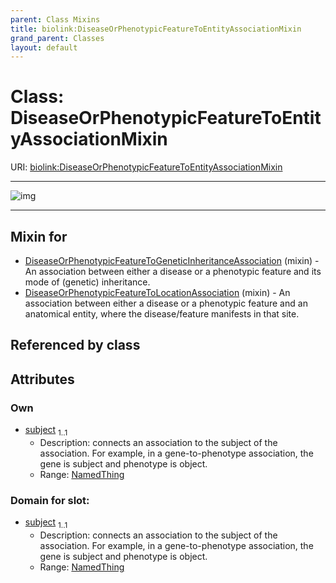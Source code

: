 ```yaml
---
parent: Class Mixins
title: biolink:DiseaseOrPhenotypicFeatureToEntityAssociationMixin
grand_parent: Classes
layout: default
---
```


# Class: DiseaseOrPhenotypicFeatureToEntityAssociationMixin




URI: [biolink:DiseaseOrPhenotypicFeatureToEntityAssociationMixin](https://w3id.org/biolink/DiseaseOrPhenotypicFeatureToEntityAssociationMixin)


---

![img](https://yuml.me/diagram/nofunky;dir:TB/class/[DiseaseOrPhenotypicFeature]%3Csubject%201..1-%20[DiseaseOrPhenotypicFeatureToEntityAssociationMixin],[DiseaseOrPhenotypicFeatureToLocationAssociation]uses%20-.-%3E[DiseaseOrPhenotypicFeatureToEntityAssociationMixin],[DiseaseOrPhenotypicFeatureToGeneticInheritanceAssociation]uses%20-.-%3E[DiseaseOrPhenotypicFeatureToEntityAssociationMixin],[DiseaseOrPhenotypicFeatureToLocationAssociation],[DiseaseOrPhenotypicFeatureToGeneticInheritanceAssociation],[DiseaseOrPhenotypicFeature])

---


## Mixin for

 * [DiseaseOrPhenotypicFeatureToGeneticInheritanceAssociation](DiseaseOrPhenotypicFeatureToGeneticInheritanceAssociation.md) (mixin)  - An association between either a disease or a phenotypic feature and its mode of (genetic) inheritance.
 * [DiseaseOrPhenotypicFeatureToLocationAssociation](DiseaseOrPhenotypicFeatureToLocationAssociation.md) (mixin)  - An association between either a disease or a phenotypic feature and an anatomical entity, where the disease/feature manifests in that site.

## Referenced by class


## Attributes


### Own

 * [subject](subject.md)  <sub>1..1</sub>
     * Description: connects an association to the subject of the association. For example, in a gene-to-phenotype association, the gene is subject and phenotype is object.
     * Range: [NamedThing](NamedThing.md)

### Domain for slot:

 * [subject](subject.md)  <sub>1..1</sub>
     * Description: connects an association to the subject of the association. For example, in a gene-to-phenotype association, the gene is subject and phenotype is object.
     * Range: [NamedThing](NamedThing.md)
